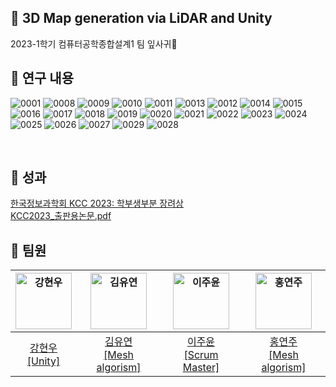 ## 🌿 3D Map generation via LiDAR and Unity
2023-1학기 컴퓨터공학종합설계1 팀 잎사귀🌿 

## 🌿 연구 내용
![0001](https://github.com/CSID-DGU/2023-01-CECD2-1/assets/23547185/b36eb8c7-7e52-46fa-ad0f-174b21404bf5)
![0008](https://github.com/CSID-DGU/2023-01-CECD2-1/assets/23547185/82f90190-c5b7-43b4-bcd7-d2fef53d3ccd)
![0009](https://github.com/CSID-DGU/2023-01-CECD2-1/assets/23547185/13165d42-70fc-498d-94a0-5a33c3419c90)
![0010](https://github.com/CSID-DGU/2023-01-CECD2-1/assets/23547185/dcef3edc-2d02-42dd-94a3-cb7e60b86075)
![0011](https://github.com/CSID-DGU/2023-01-CECD2-1/assets/23547185/f3faaf8c-d367-4aa6-817f-c1264e36e3a0)
![0013](https://github.com/CSID-DGU/2023-01-CECD2-1/assets/23547185/75216ccd-e9a1-40c1-b023-37a9dc71f89c)
![0012](https://github.com/CSID-DGU/2023-01-CECD2-1/assets/23547185/5c366c0d-ba66-4caf-bb8f-351ada01a4c8)
![0014](https://github.com/CSID-DGU/2023-01-CECD2-1/assets/23547185/f38017b9-5a20-45a5-95e7-fe066ecd1cb1)
![0015](https://github.com/CSID-DGU/2023-01-CECD2-1/assets/23547185/671a3f60-2580-4b64-b7cf-60d1c9d8e584)
![0016](https://github.com/CSID-DGU/2023-01-CECD2-1/assets/23547185/b3e0d13d-322e-49e9-bb3b-5260736cdd11)
![0017](https://github.com/CSID-DGU/2023-01-CECD2-1/assets/23547185/d3b3752b-2053-427b-b078-305a10f3eee4)
![0018](https://github.com/CSID-DGU/2023-01-CECD2-1/assets/23547185/dbde31b0-b01b-42eb-b1a8-bfe794d5b715)
![0019](https://github.com/CSID-DGU/2023-01-CECD2-1/assets/23547185/a572e7ca-ec16-46f2-bc98-3965993efc7a)
![0020](https://github.com/CSID-DGU/2023-01-CECD2-1/assets/23547185/eadfcd4b-6210-44d0-88e1-c8e8bdf913c4)
![0021](https://github.com/CSID-DGU/2023-01-CECD2-1/assets/23547185/52db8f31-7e68-47f4-be9b-d60734038ec8)
![0022](https://github.com/CSID-DGU/2023-01-CECD2-1/assets/23547185/5434c478-a1b4-4f23-b2cf-6db1ac473260)
![0023](https://github.com/CSID-DGU/2023-01-CECD2-1/assets/23547185/905fc9de-b2a3-491e-ba4a-473df803d3e9)
![0024](https://github.com/CSID-DGU/2023-01-CECD2-1/assets/23547185/32863223-c8d8-4be1-80cf-a3015a65da0f)
![0025](https://github.com/CSID-DGU/2023-01-CECD2-1/assets/23547185/f757cd9f-d2e5-46b7-a436-2512f3d3a8d9)
![0026](https://github.com/CSID-DGU/2023-01-CECD2-1/assets/23547185/8b5cb60f-8bde-41f3-8910-1b4bf28c082f)
![0027](https://github.com/CSID-DGU/2023-01-CECD2-1/assets/23547185/144d61d1-157d-449f-bbe8-58886d03c1d9)
![0029](https://github.com/CSID-DGU/2023-01-CECD2-1/assets/23547185/985352e7-92bf-44c8-88ba-758ee814dd9e)
![0028](https://github.com/CSID-DGU/2023-01-CECD2-1/assets/23547185/00724361-0829-4c86-a8d9-c97008efe4cc)

<br/>


## 🌿 성과
[한국정보과학회 KCC 2023: 학부생부분 장려상](https://www.kiise.or.kr/academy/board/academyNewsView.fa?MENU_ID=080100&sch_add_bd=%ED%95%99%ED%9A%8C%EC%86%8C%EC%8B%9D&NUM=2432) <br>
[KCC2023_출판용논문.pdf](https://github.com/CSID-DGU/2023-01-CECD2-1/files/12582398/KCC2023_.pdf)


## 🌿 팀원
| <img src="https://avatars.githubusercontent.com/u/23547185?v=4" width=90px alt="강현우"/>  | <img src="https://avatars.githubusercontent.com/u/71203852?v=4" width=90px alt="김유연"/>  | <img src="https://avatars.githubusercontent.com/u/68751201?v=4" width=90px alt="이주윤"/>  | <img src="https://avatars.githubusercontent.com/u/94609651?v=4" width=90px alt="홍연주"/>   | 
| :-----: | :-----: | :-----: | :-----: |
| [강현우<br>[Unity]](https://github.com/khwoowoo) | [김유연<br>[Mesh algorism]](https://github.com/Yuyeon-Kim)  | [이주윤<br>[Scrum Master]](https://github.com/Jo0Yo0n) | [홍연주<br>[Mesh algorism]](https://github.com/lightorange0v0) | 

<br/>


